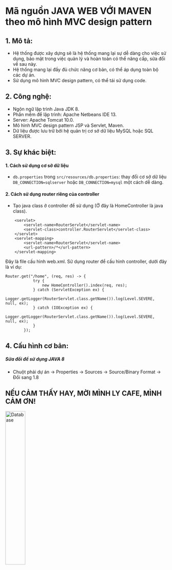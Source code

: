 # Mã nguồn JAVA WEB VỚI MAVEN theo mô hình MVC design pattern

## 1. Mô tả:
- Hệ thống được xây dựng sẽ là hệ thống mang lại sự dễ dàng cho việc sử dụng, bảo mật trong việc quản lý và hoàn toàn có thể nâng cấp, sửa đổi về sau này.
- Hệ thống mang lại đầy đủ chức năng cơ bản, có thể áp dụng toàn bộ các dự án.
- Sử dụng mô hình MVC design pattern, có thể tái sử dụng code.

## 2. Công nghệ:

-   Ngôn ngữ lập trình Java JDK 8.
-   Phần mềm để lập trình: Apache Netbeans IDE 13.
-   Server: Apache Tomcat 10.0.
-   Mô hình MVC design pattern JSP và Servlet, Maven.
-   Dữ liệu được lưu trữ bởi hệ quản trị cơ sở dữ liệu MySQL hoặc SQL SERVER.

## 3. Sự khác biệt:

#### 1. Cách sử dụng cơ sở dữ liệu

- ```db.properties``` trong ```src/resources/db.properties```: thay đổi cơ sở dữ liệu ```DB_CONNECTION=sqlserver``` hoặc ```DB_CONNECTION=mysql``` một cách dễ dàng.

#### 2. Cách sử dụng router riêng của controller

- Tạo java class ở controller để sử dụng (Ở đây là HomeController là java class).
```
    <servlet>
        <servlet-name>RouterServlet</servlet-name>
        <servlet-class>controller.RouterServlet</servlet-class>
    </servlet>
    <servlet-mapping>
        <servlet-name>RouterServlet</servlet-name>
        <url-pattern>/*</url-pattern>
    </servlet-mapping>
```
Đây là file cấu hình web.xml. Sử dụng router để cấu hình controller, dưới đây là ví dụ:
```
Router.get("/home", (req, res) -> {
            try {
                new HomeController().index(req, res);
            } catch (ServletException ex) {
                Logger.getLogger(RouterServlet.class.getName()).log(Level.SEVERE, null, ex);
            } catch (IOException ex) {
                Logger.getLogger(RouterServlet.class.getName()).log(Level.SEVERE, null, ex);
            }
        });
```

## 4. Cấu hình cơ bản:

##### Sửa đổi để sử dụng JAVA 8
- Chuột phải dự án -> Properties -> Sources -> Source/Binary Format -> Đổi sang 1.8 

## NẾU CẢM THẤY HAY, MỜI MÌNH LY CAFE, MÌNH CẢM ƠN! 

<img  src="https://github.com/unclecatvn/BaseJava/assets/22569541/434da0cb-50f5-491d-8321-7f31ec4db3ac"  alt="Database"  width="35%"></img>

